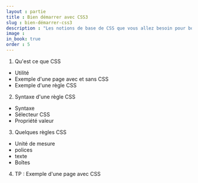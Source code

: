 ```yaml
---
layout : partie
title : Bien démarrer avec CSS3
slug : bien-démarrer-css3
description : "Les notions de base de CSS que vous allez besoin pour booster vos apprentissage en tutoriels et projets"
image : 
in_book: true
order : 5
---
```


1. Qu'est ce que CSS
  - Utilité
  - Exemple d'une page avec et sans CSS
  - Exemple d'une règle CSS
2. Syntaxe d'une règle CSS
  - Syntaxe
  - Sélecteur CSS
  - Propriété valeur
3. Quelques règles CSS
  - Unité de mesure
  - polices
  - texte
  - Boîtes
4. TP : Exemple d'une page avec CSS
